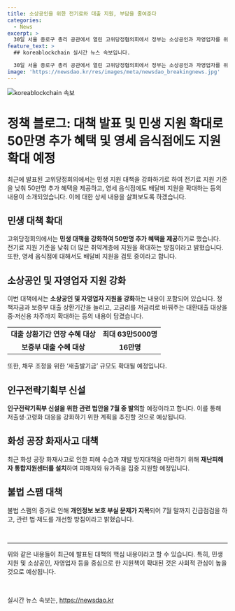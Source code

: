 ```yaml
---
title: 소상공인을 위한 전기료와 대출 지원, 부담을 줄여준다
categories:
  - News
excerpt: >
  30일 서울 종로구 총리 공관에서 열린 고위당정협의회에서 정부는 소상공인과 자영업자를 위해 전기료 지원을 확대하고, 영세 음식점에 배달비 지원도 고려 중이라고 밝혔다. 또한, 인구전략기획부 신설을 위한 법안을 7월 중에 발의할 예정이며, 화성화재 사고로 인한 재난지원 및 불법 스팸 대책도 마련 중이라고 전했다. 고위당정은 또한 자영업자의 채무 조정과 저출생·고령화 대응을 위한 기획부 신설을 추진 중이다. 불법 스팸과 보이스피싱에 대한 강력한 대책을 마련하기 위한 계획도 발표되었다.
feature_text: >
  ## koreablockchain 실시간 뉴스 속보입니다.

  30일 서울 종로구 총리 공관에서 열린 고위당정협의회에서 정부는 소상공인과 자영업자를 위해 전기료 지원을 확대하고, 영세 음식점에 배달비 지원도 고려 중이라고 밝혔다. 또한, 인구전략기획부 신설을 위한 법안을 7월 중에 발의할 예정이며, 화성화재 사고로 인한 재난지원 및 불법 스팸 대책도 마련 중이라고 전했다. 고위당정은 또한 자영업자의 채무 조정과 저출생·고령화 대응을 위한 기획부 신설을 추진 중이다. 불법 스팸과 보이스피싱에 대한 강력한 대책을 마련하기 위한 계획도 발표되었다.
image: 'https://newsdao.kr/res/images/meta/newsdao_breakingnews.jpg'
---
```


<p><img src="https://newsdao.kr/res/images/meta/newsdao_breakingnews.jpg" alt="koreablockchain 속보" /></p>

<h1>정책 블로그: 대책 발표 및 민생 지원 확대로 50만명 추가 혜택 및 영세 음식점에도 지원 확대 예정</h1>

<p data-ke-size="size16">최근에 발표된 고위당정회의에서는 민생 지원 대책을 강화하기로 하여 전기료 지원 기준을 낮춰 50만명 추가 혜택을 제공하고, 영세 음식점에도 배달비 지원을 확대하는 등의 내용이 소개되었습니다. 이에 대한 상세 내용을 살펴보도록 하겠습니다.</p>

<h2 data-ke-size="size26">민생 대책 확대</h2>

<p data-ke-size="size16">고위당정회의에서는 <b>민생 대책을 강화하여 50만명 추가 혜택을 제공</b>하기로 했습니다. 전기료 지원 기준을 낮춰 더 많은 취약계층에 지원을 확대하는 방침이라고 밝혔습니다. 또한, 영세 음식점에 대해서도 배달비 지원을 검토 중이라고 합니다.</p>

<h2 data-ke-size="size26">소상공인 및 자영업자 지원 강화</h2>

<p data-ke-size="size16">이번 대책에서는 <b>소상공인 및 자영업자 지원을 강화</b>하는 내용이 포함되어 있습니다. 정책자금과 보증부 대출 상환기간을 늘리고, 고금리를 저금리로 바꿔주는 대환대출 대상을 중·저신용 차주까지 확대하는 등의 내용이 담겼습니다.</p>

<table>
  <tr>
    <td style="text-align: center; height: 17px;"><b>대출 상환기간 연장 수혜 대상</b></td>
    <td style="text-align: center; height: 17px;"><b>최대 63만5000명</b></td>
  </tr>
  <tr>
    <td style="text-align: center; height: 17px;"><b>보증부 대출 수혜 대상</b></td>
    <td style="text-align: center; height: 17px;"><b>16만명</b></td>
  </tr>
</table>

<p data-ke-size="size16">또한, 채무 조정을 위한 ‘새출발기금’ 규모도 확대될 예정입니다.</p>

<h2 data-ke-size="size26">인구전략기획부 신설</h2>

<p data-ke-size="size16"><b>인구전략기획부 신설을 위한 관련 법안을 7월 중 발의</b>할 예정이라고 합니다. 이를 통해 저출생·고령화 대응을 강화하기 위한 계획을 추진할 것으로 예상됩니다.</p>

<h2 data-ke-size="size26">화성 공장 화재사고 대책</h2>

<p data-ke-size="size16">최근 화성 공장 화재사고로 인한 피해 수습과 재발 방지대책을 마련하기 위해 <b>재난피해자 통합지원센터를 설치</b>하여 피해자와 유가족을 집중 지원할 예정입니다.</p>

<h2 data-ke-size="size26">불법 스팸 대책</h2>

<p data-ke-size="size16">불법 스팸의 증가로 인해 <b>개인정보 보호 부실 문제가 지목</b>되어 7월 말까지 긴급점검을 하고, 관련 법·제도를 개선할 방침이라고 밝혔습니다.</p>

<p data-ke-size="size16">&nbsp;</p>

<hr>

<p data-ke-size="size16">위와 같은 내용들이 최근에 발표된 대책의 핵심 내용이라고 할 수 있습니다. 특히, 민생 지원 및 소상공인, 자영업자 등을 중심으로 한 지원책이 확대된 것은 사회적 관심이 높을 것으로 예상됩니다.</p>

<p data-ke-size="size16">&nbsp;</p>
실시간 뉴스 속보는, <a href="https://newsdao.kr" rel="dofollow">https://newsdao.kr</a>


